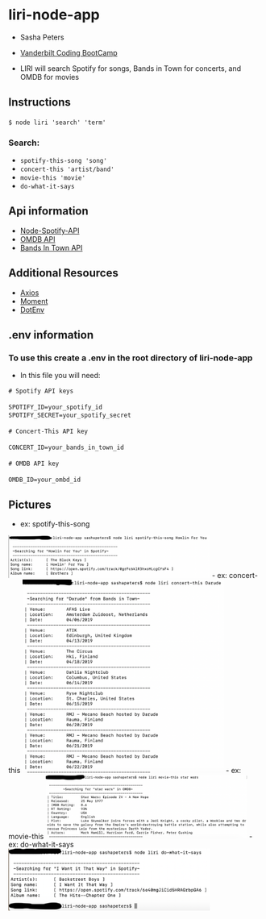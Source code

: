 # liri-node-app
- Sasha Peters
- [Vanderbilt Coding BootCamp](https://bootcamps.vanderbilt.edu/)

- LIRI will search Spotify for songs, Bands in Town for concerts, and OMDB for movies


## Instructions

`$ node liri 'search' 'term'`

### Search:
- `spotify-this-song 'song'`
- `concert-this 'artist/band'`
- `movie-this 'movie'`
- `do-what-it-says`

## Api information
- [Node-Spotify-API](https://www.npmjs.com/package/node-spotify-api)
- [OMDB API](http://www.omdbapi.com/)
- [Bands In Town API](http://www.artists.bandsintown.com/bandsintown-api)

## Additional Resources
- [Axios](https://www.npmjs.com/package/axios)
- [Moment](https://www.npmjs.com/package/moment)
- [DotEnv](https://www.npmjs.com/package/dotenv)

## .env information
### To use this create a .env in the root directory of liri-node-app
- In this file you will need:
```
# Spotify API keys

SPOTIFY_ID=your_spotify_id
SPOTIFY_SECRET=your_spotify_secret

# Concert-This API key

CONCERT_ID=your_bands_in_town_id

# OMDB API key

OMDB_ID=your_ombd_id
```

## Pictures
- ex: spotify-this-song
<img src="images/spotify-this-song.png" alt="alt text" width="400px">
- ex: concert-this
<img src="images/concert-this.png" alt="alt text" width="400px">
- ex: movie-this
<img src="images/movie-this.png" alt="alt text" width="400px">
- ex: do-what-it-says
<img src="images/do-what-it-says.png" alt="alt text" width="400px">

